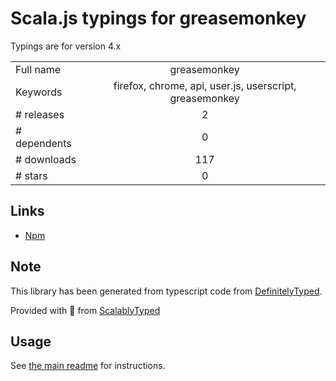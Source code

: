 
# Scala.js typings for greasemonkey

Typings are for version 4.x



|                    |                 |
| ------------------ | :-------------: |
| Full name          | greasemonkey |
| Keywords           | firefox, chrome, api, user.js, userscript, greasemonkey |
| # releases         | 2 |
| # dependents       | 0 |
| # downloads        | 117 |
| # stars            | 0 |

## Links
- [Npm](https://www.npmjs.com/package/greasemonkey)
    


## Note
This library has been generated from typescript code from [DefinitelyTyped](https://definitelytyped.org).

Provided with :purple_heart: from [ScalablyTyped](https://github.com/oyvindberg/ScalablyTyped)

## Usage
See [the main readme](../../readme.md) for instructions.


